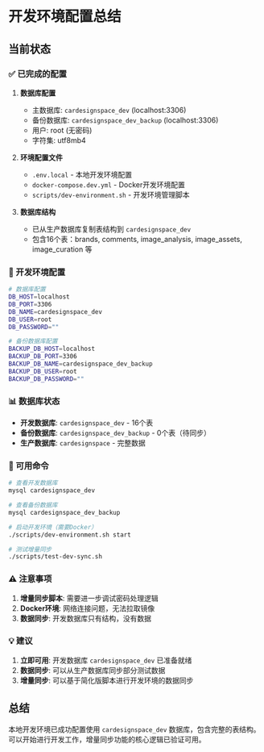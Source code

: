 # 开发环境配置总结

## 当前状态

### ✅ 已完成的配置

1. **数据库配置**
   - 主数据库: `cardesignspace_dev` (localhost:3306)
   - 备份数据库: `cardesignspace_dev_backup` (localhost:3306)
   - 用户: root (无密码)
   - 字符集: utf8mb4

2. **环境配置文件**
   - `.env.local` - 本地开发环境配置
   - `docker-compose.dev.yml` - Docker开发环境配置
   - `scripts/dev-environment.sh` - 开发环境管理脚本

3. **数据库结构**
   - 已从生产数据库复制表结构到 `cardesignspace_dev`
   - 包含16个表：brands, comments, image_analysis, image_assets, image_curation 等

### 🔧 开发环境配置

```bash
# 数据库配置
DB_HOST=localhost
DB_PORT=3306
DB_NAME=cardesignspace_dev
DB_USER=root
DB_PASSWORD=""

# 备份数据库配置
BACKUP_DB_HOST=localhost
BACKUP_DB_PORT=3306
BACKUP_DB_NAME=cardesignspace_dev_backup
BACKUP_DB_USER=root
BACKUP_DB_PASSWORD=""
```

### 📊 数据库状态

- **开发数据库**: `cardesignspace_dev` - 16个表
- **备份数据库**: `cardesignspace_dev_backup` - 0个表（待同步）
- **生产数据库**: `cardesignspace` - 完整数据

### 🚀 可用命令

```bash
# 查看开发数据库
mysql cardesignspace_dev

# 查看备份数据库
mysql cardesignspace_dev_backup

# 启动开发环境（需要Docker）
./scripts/dev-environment.sh start

# 测试增量同步
./scripts/test-dev-sync.sh
```

### ⚠️ 注意事项

1. **增量同步脚本**: 需要进一步调试密码处理逻辑
2. **Docker环境**: 网络连接问题，无法拉取镜像
3. **数据同步**: 开发数据库只有结构，没有数据

### 💡 建议

1. **立即可用**: 开发数据库 `cardesignspace_dev` 已准备就绪
2. **数据同步**: 可以从生产数据库同步部分测试数据
3. **增量同步**: 可以基于简化版脚本进行开发环境的数据同步

## 总结

本地开发环境已成功配置使用 `cardesignspace_dev` 数据库，包含完整的表结构。可以开始进行开发工作，增量同步功能的核心逻辑已验证可用。



